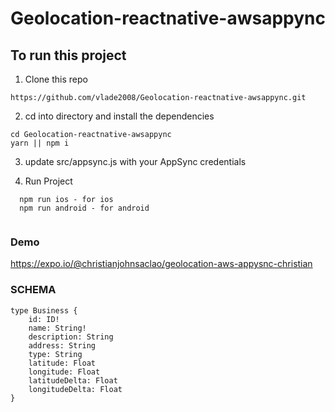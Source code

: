 # Geolocation-reactnative-awsappync

## To run this project

1. Clone this repo 
```
https://github.com/vlade2008/Geolocation-reactnative-awsappync.git
```
2. cd into directory and install the dependencies

```
cd Geolocation-reactnative-awsappync
yarn || npm i
```

3. update src/appsync.js with your AppSync credentials

4. Run Project

```
  npm run ios - for ios 
  npm run android - for android
  
  ```
  
### Demo
https://expo.io/@christianjohnsaclao/geolocation-aws-appysnc-christian

### SCHEMA

``` 
type Business {
	id: ID!
	name: String!
	description: String
	address: String
	type: String
	latitude: Float
	longitude: Float
	latitudeDelta: Float
	longitudeDelta: Float
} 
```
